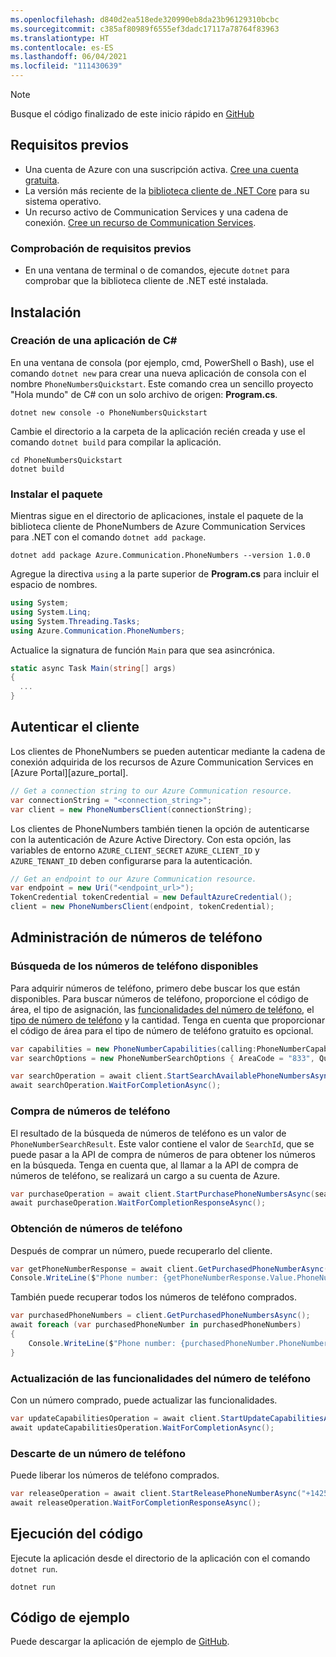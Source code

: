 ```yaml
---
ms.openlocfilehash: d840d2ea518ede320990eb8da23b96129310bcbc
ms.sourcegitcommit: c385af80989f6555ef3dadc17117a78764f83963
ms.translationtype: HT
ms.contentlocale: es-ES
ms.lasthandoff: 06/04/2021
ms.locfileid: "111430639"
---
```

> [!NOTE]
> Busque el código finalizado de este inicio rápido en [GitHub](https://github.com/Azure-Samples/communication-services-dotnet-quickstarts/tree/main/PhoneNumbers)

## <a name="prerequisites"></a>Requisitos previos

- Una cuenta de Azure con una suscripción activa. [Cree una cuenta gratuita](https://azure.microsoft.com/free/?WT.mc_id=A261C142F).
- La versión más reciente de la [biblioteca cliente de .NET Core](https://dotnet.microsoft.com/download/dotnet-core) para su sistema operativo.
- Un recurso activo de Communication Services y una cadena de conexión. [Cree un recurso de Communication Services](../../create-communication-resource.md).

### <a name="prerequisite-check"></a>Comprobación de requisitos previos

- En una ventana de terminal o de comandos, ejecute `dotnet` para comprobar que la biblioteca cliente de .NET esté instalada.

## <a name="setting-up"></a>Instalación

### <a name="create-a-new-c-application"></a>Creación de una aplicación de C#

En una ventana de consola (por ejemplo, cmd, PowerShell o Bash), use el comando `dotnet new` para crear una nueva aplicación de consola con el nombre `PhoneNumbersQuickstart`. Este comando crea un sencillo proyecto "Hola mundo" de C# con un solo archivo de origen: **Program.cs**.

```console
dotnet new console -o PhoneNumbersQuickstart
```

Cambie el directorio a la carpeta de la aplicación recién creada y use el comando `dotnet build` para compilar la aplicación.

```console
cd PhoneNumbersQuickstart
dotnet build
```

### <a name="install-the-package"></a>Instalar el paquete

Mientras sigue en el directorio de aplicaciones, instale el paquete de la biblioteca cliente de PhoneNumbers de Azure Communication Services para .NET con el comando `dotnet add package`.

```console
dotnet add package Azure.Communication.PhoneNumbers --version 1.0.0
```

Agregue la directiva `using` a la parte superior de **Program.cs** para incluir el espacio de nombres.

```csharp
using System;
using System.Linq;
using System.Threading.Tasks;
using Azure.Communication.PhoneNumbers;
```

Actualice la signatura de función `Main` para que sea asincrónica.

```csharp
static async Task Main(string[] args)
{
  ...
}
```

## <a name="authenticate-the-client"></a>Autenticar el cliente

Los clientes de PhoneNumbers se pueden autenticar mediante la cadena de conexión adquirida de los recursos de Azure Communication Services en [Azure Portal][azure_portal].

```csharp
// Get a connection string to our Azure Communication resource.
var connectionString = "<connection_string>";
var client = new PhoneNumbersClient(connectionString);
```

Los clientes de PhoneNumbers también tienen la opción de autenticarse con la autenticación de Azure Active Directory. Con esta opción, las variables de entorno `AZURE_CLIENT_SECRET` `AZURE_CLIENT_ID` y `AZURE_TENANT_ID` deben configurarse para la autenticación.

```csharp
// Get an endpoint to our Azure Communication resource.
var endpoint = new Uri("<endpoint_url>");
TokenCredential tokenCredential = new DefaultAzureCredential();
client = new PhoneNumbersClient(endpoint, tokenCredential);
```

## <a name="manage-phone-numbers"></a>Administración de números de teléfono

### <a name="search-for-available-phone-numbers"></a>Búsqueda de los números de teléfono disponibles

Para adquirir números de teléfono, primero debe buscar los que están disponibles. Para buscar números de teléfono, proporcione el código de área, el tipo de asignación, las [funcionalidades del número de teléfono](../../../concepts/telephony-sms/plan-solution.md#phone-number-capabilities-in-azure-communication-services), el [tipo de número de teléfono](../../../concepts/telephony-sms/plan-solution.md#phone-number-types-in-azure-communication-services) y la cantidad. Tenga en cuenta que proporcionar el código de área para el tipo de número de teléfono gratuito es opcional.

```csharp
var capabilities = new PhoneNumberCapabilities(calling:PhoneNumberCapabilityType.None, sms:PhoneNumberCapabilityType.Outbound);
var searchOptions = new PhoneNumberSearchOptions { AreaCode = "833", Quantity = 1 };

var searchOperation = await client.StartSearchAvailablePhoneNumbersAsync("US", PhoneNumberType.TollFree, PhoneNumberAssignmentType.Application, capabilities, searchOptions);
await searchOperation.WaitForCompletionAsync();
```

### <a name="purchase-phone-numbers"></a>Compra de números de teléfono

El resultado de la búsqueda de números de teléfono es un valor de `PhoneNumberSearchResult`. Este valor contiene el valor de `SearchId`, que se puede pasar a la API de compra de números de para obtener los números en la búsqueda. Tenga en cuenta que, al llamar a la API de compra de números de teléfono, se realizará un cargo a su cuenta de Azure.

```csharp
var purchaseOperation = await client.StartPurchasePhoneNumbersAsync(searchOperation.Value.SearchId);
await purchaseOperation.WaitForCompletionResponseAsync();
```

### <a name="get-phone-numbers"></a>Obtención de números de teléfono

Después de comprar un número, puede recuperarlo del cliente.
```csharp
var getPhoneNumberResponse = await client.GetPurchasedPhoneNumberAsync("+14255550123");
Console.WriteLine($"Phone number: {getPhoneNumberResponse.Value.PhoneNumber}, country code: {getPhoneNumberResponse.Value.CountryCode}");
```

También puede recuperar todos los números de teléfono comprados.
``` csharp
var purchasedPhoneNumbers = client.GetPurchasedPhoneNumbersAsync();
await foreach (var purchasedPhoneNumber in purchasedPhoneNumbers)
{
    Console.WriteLine($"Phone number: {purchasedPhoneNumber.PhoneNumber}, country code: {purchasedPhoneNumber.CountryCode}");
}
```

### <a name="update-phone-number-capabilities"></a>Actualización de las funcionalidades del número de teléfono

Con un número comprado, puede actualizar las funcionalidades.

````csharp
var updateCapabilitiesOperation = await client.StartUpdateCapabilitiesAsync("+14255550123", calling: PhoneNumberCapabilityType.Outbound, sms: PhoneNumberCapabilityType.InboundOutbound);
await updateCapabilitiesOperation.WaitForCompletionAsync();
````


### <a name="release-phone-number"></a>Descarte de un número de teléfono

Puede liberar los números de teléfono comprados.

````csharp
var releaseOperation = await client.StartReleasePhoneNumberAsync("+14255550123");
await releaseOperation.WaitForCompletionResponseAsync();
````

## <a name="run-the-code"></a>Ejecución del código

Ejecute la aplicación desde el directorio de la aplicación con el comando `dotnet run`.

```console
dotnet run
```

## <a name="sample-code"></a>Código de ejemplo

Puede descargar la aplicación de ejemplo de [GitHub](https://github.com/Azure-Samples/communication-services-dotnet-quickstarts/tree/main/PhoneNumbers).
